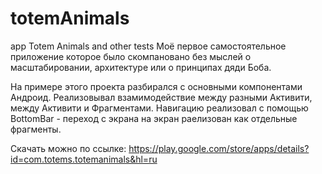 # totemAnimals
app Totem Animals and other tests
Моё первое самостоятельное приложение которое было скомпановано без мыслей о масштабировании, архитектуре или о принципах дяди Боба.

На примере этого проекта разбирался с основными компонентами Андроид. Реализовывал взамимодействие между разными Активити, между Активити и Фрагментами.
Навигацию реализовал с помощью BottomBar - переход с экрана на экран раелизован как отдельные фрагменты.

Скачать можно по ссылке:
https://play.google.com/store/apps/details?id=com.totems.totemanimals&hl=ru

